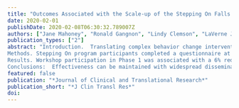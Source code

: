 ```yaml
---
title: "Outcomes Associated with the Scale-up of the Stepping On Falls Prevention Program: A Case Study in Redesigning for Intervention"
date: 2020-02-01
publishDate: 2020-02-08T06:30:32.789007Z
authors: ["Jane Mahoney", "Ronald Gangnon", "Lindy Clemson", "LaVerne Jaros", "Sandy Cech", "Jill Renken"]
publication_types: ["2"]
abstract: "Introduction.  Translating complex behavior change interventions into practice can be accompanied by a loss of fidelity and effectiveness.  We present the evaluation of two sequential phases of implementation of a complex evidence-based community workshop to reduce falls, using the Replicating Effective Programs Framework.. Between the two phases, the workshop training and delivery were revised to improve fidelity with key elements. . 
Methods. Stepping On program participants completed a questionnaire at baseline (Phase 1: n=361, Phase 2: n=2219) and 6 months post workshop (Phase 1: n=232, Phase 2: n=1281). Phase 2 participants had an additional follow up at 12 months (n=883). Outcomes were the number of falls in the prior 6 months and the falls behavioral risk (FaB) score.
Results. Workshop participation in Phase 1 was associated with a 6% reduction in falls (RR=0.94, 95% CI 0.74, 1.20) and a 0.14 improvement in FaB score (95% CI, 0.11- 0.18) at 6 months. Workshop participation in Phase 2 was associated with a 38% reduction in falls (RR=0.62, 95% CI 0.57 to 0.68), and a 0.16 improvement in FaB score (95% CI, 0.14-0.18) at 6 months, and a 28% reduction in falls (RR=0.72, 95% CI 0.65 to 0.80) and a 0.19 score improvement in FaB score (95% CI, 0.17-0.21) at 12 months follow-up.
Conclusions:  Effectiveness can be maintained with widespread dissemination of a complex behavior change intervention if attention is paid to fidelity of key elements. An essential role for implementation science is to ensure effectiveness as programs transition from research to practice."
featured: false
publication: "*Journal of Clinical and Translational Research*"
publication_short: "*J Clin Transl Res*"
doi:
---
```


